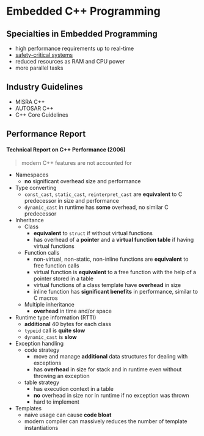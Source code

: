 # Embedded C++ Programming

## Specialties in Embedded Programming

+ high performance requirements up to real-time
+ [safety-critical systems](./safety-critical-system.md)
+ reduced resources as RAM and CPU power
+ more parallel tasks

## Industry Guidelines

+ MISRA C++
+ AUTOSAR C++
+ C++ Core Guidelines

## Performance Report

#### Technical Report on C++ Performance (2006)

> modern C++ features are not accounted for

+ Namespaces
    - **no** significant overhead size and performance
+ Type converting
    - `const_cast`, `static_cast`, `reinterpret_cast` are **equivalent** to C predecessor in size and performance
    - `dynamic_cast` in runtime has **some** overhead, no similar C predecessor
+ Inheritance
    - Class
        * **equivalent** to `struct` if without virtual functions
        * has overhead of a **pointer** and a **virtual function table** if having virtual functions
    - Function calls
        * non-virtual, non-static, non-inline functions are **equivalent** to free function calls
        * virtual function is **equivalent** to a free function with the help of a pointer stored in a table
        * virtual functions of a class template have **overhead** in size
        * inline function has **significant benefits** in performance, similar to C macros
    - Multiple inheritance
        * **overhead** in time and/or space
+ Runtime type information (RTTI)
    - **additional** 40 bytes for each class
    - `typeid` call is **quite slow**
    - `dynamic_cast` is **slow**
+ Exception handling
    - code strategy
        * move and manage **additional** data structures for dealing with exceptions
        * has **overhead** in size for stack and in runtime even without throwing an exception
    - table strategy
        * has execution context in a table
        * **no** overhead in size nor in runtime if no exception was thrown
        * hard to implement
+ Templates
    - naive usage can cause **code bloat**
    - modern compiler can massively reduces the number of template instantiations
